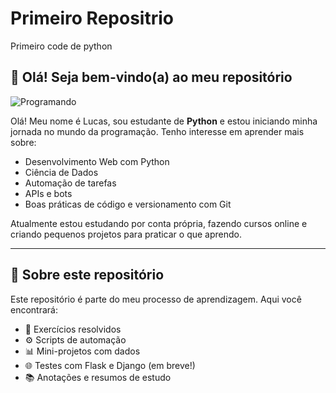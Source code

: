 # Primeiro Repositrio
Primeiro code de python 
## 👋 Olá! Seja bem-vindo(a) ao meu repositório

![Programando](https://media.giphy.com/media/RbDKaczqWovIugyJmW/giphy.gif)


Olá! Meu nome é Lucas, sou estudante de **Python** e estou iniciando minha jornada no mundo da programação. Tenho interesse em aprender mais sobre:

- Desenvolvimento Web com Python
- Ciência de Dados
- Automação de tarefas
- APIs e bots
- Boas práticas de código e versionamento com Git

Atualmente estou estudando por conta própria, fazendo cursos online e criando pequenos projetos para praticar o que aprendo.

---

## 📂 Sobre este repositório

Este repositório é parte do meu processo de aprendizagem. Aqui você encontrará:

- 📝 Exercícios resolvidos  
- ⚙️ Scripts de automação  
- 📊 Mini-projetos com dados  
- 🌐 Testes com Flask e Django (em breve!)  
- 📚 Anotações e resumos de estudo  
